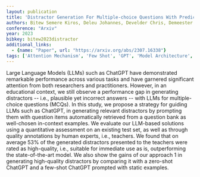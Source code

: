 ```yaml
---
layout: publication
title: 'Distractor Generation For Multiple-choice Questions With Predictive Prompting And Large Language Models'
authors: Bitew Semere Kiros, Deleu Johannes, Develder Chris, Demeester Thomas
conference: "Arxiv"
year: 2023
bibkey: bitew2023distractor
additional_links:
  - {name: "Paper", url: "https://arxiv.org/abs/2307.16338"}
tags: ['Attention Mechanism', 'Few Shot', 'GPT', 'Model Architecture', 'Prompting', 'RAG', 'Uncategorized']
---
```

Large Language Models (LLMs) such as ChatGPT have demonstrated remarkable
performance across various tasks and have garnered significant attention from
both researchers and practitioners. However, in an educational context, we
still observe a performance gap in generating distractors -- i.e., plausible
yet incorrect answers -- with LLMs for multiple-choice questions (MCQs). In
this study, we propose a strategy for guiding LLMs such as ChatGPT, in
generating relevant distractors by prompting them with question items
automatically retrieved from a question bank as well-chosen in-context
examples. We evaluate our LLM-based solutions using a quantitative assessment
on an existing test set, as well as through quality annotations by human
experts, i.e., teachers. We found that on average 53% of the generated
distractors presented to the teachers were rated as high-quality, i.e.,
suitable for immediate use as is, outperforming the state-of-the-art model. We
also show the gains of our approach 1 in generating high-quality distractors by
comparing it with a zero-shot ChatGPT and a few-shot ChatGPT prompted with
static examples.
